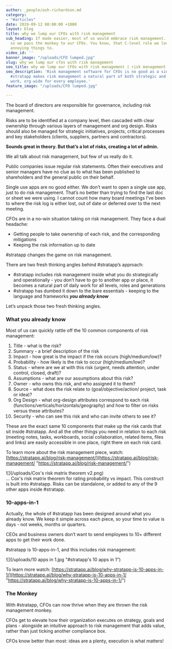 ```yaml
---
author: _people/ash-richardson.md
category:
- "#articles"
date: 2019-09-12 00:00:00 +1000
layout: blog
title: why we lump our CFOs with risk management
sub_heading: If made easier, most of us would embrace risk management. But it’s not,
  so we pass the monkey to our CFOs. You know, that C-level role we love to delegate
  annoying things to.
video_id: ''
banner_image: "/uploads/CFO lumped.jpg"
slug: why we lump our cfos with risk management
seo_title: why we lump our CFOs with risk management | risk management software
seo_description: 'Risk management software for CFOs is no good as a single use app.
  #stratapp makes risk management a natural part of both strategic and day to day
  work, org-wide for every employee.'
feature_image: "/uploads/CFO lumped.jpg"

---
```

The board of directors are responsible for governance, including risk management.

Risks are to be identified at a company level, then cascaded with clear ownership through various layers of management and org design. Risks should also be managed for strategic initiatives, projects, critical processes and key stakeholders (clients, suppliers, partners and contractors).

**Sounds great in theory. But that’s a lot of risks, creating a lot of admin.**

We all talk about risk management, but few of us really do it.

Public companies issue regular risk statements. Often their executives and senior managers have no clue as to what has been published to shareholders and the general public on their behalf.

Single use apps are no good either. We don’t want to open a single use app, just to do risk management. That’s no better than trying to find the last doc or sheet we were using. I cannot count how many board meetings I’ve been to where the risk log is either lost, out of date or deferred over to the next meeting.

CFOs are in a no-win situation taking on risk management.  They face a dual headache:

* Getting people to take ownership of each risk, and the corresponding mitigations
* Keeping the risk information up to date

\#stratapp changes the game on risk management.

There are two fresh thinking angles behind #stratapp’s approach:

* #stratapp includes risk management inside what you do strategically and operationally - you don’t have to go to another app or place, it becomes a natural part of daily work for all levels, roles and generations
* #stratapp has dumbed it down to the bare essentials - keeping to the language and frameworks **_you already know_**

Let’s unpack those two fresh thinking angles.

### **What you already know**

Most of us can quickly rattle off the 10 common components of risk management:

 1. Title - what is the risk?
 2. Summary - a brief description of the risk
 3. Impact - how great is the impact if the risk occurs (high/medium/low)?
 4. Probability - how likely is the risk to occur (high/medium/low)?
 5. Status - where are we at with this risk (urgent, needs attention, under control, closed, draft)?
 6. Assumptions - what are our assumptions about this risk?
 7. Owner - who owns this risk, and who assigned it to them?
 8. Source - what does the risk relate to (goal/objective/action/ project, task or idea)?
 9. Org Design - what org-design attributes correspond to each risk (functions/verticals/horizontals/geography) and how to filter on risks versus these attributes?
10. Security - who can see this risk and who can invite others to see it?

These are the exact same 10 components that make up the risk cards that sit inside #stratapp. And all the other things you need in relation to each risk (meeting notes, tasks, workboards, social collaboration, related items, files and links) are easily accessible in one place, right there on each risk card.

To learn more about the risk management piece, watch: [https://stratapp.ai/blog/risk-management/](https://stratapp.ai/blog/risk-management/ "https://stratapp.ai/blog/risk-management/")

![](/uploads/Cox's risk matrix theorem v2.png)  
... Cox's risk matrix theorem for rating probability vs impact.  This construct is built into #stratapp.  Risks can be standalone, or added to any of the 9 other apps inside #stratapp.

### **10-apps-in-1**

Actually, the whole of #stratapp has been designed around what you already know.  We keep it simple across each piece, so your time to value is days - not weeks, months or quarters.

CEOs and business owners don’t want to send employees to 10+ different apps to get their work done.

\#stratapp is 10-apps-in-1, and this includes risk management:

![](/uploads/10 apps in 1.jpg "#stratapp's 10 apps in 1")

To learn more watch: [https://stratapp.ai/blog/why-stratapp-is-10-apps-in-1/](https://stratapp.ai/blog/why-stratapp-is-10-apps-in-1/ "https://stratapp.ai/blog/why-stratapp-is-10-apps-in-1/")

### **The Monkey**

With #stratapp, CFOs can now thrive when they are thrown the risk management monkey.

CFOs get to elevate how their organization executes on strategy, goals and plans - alongside an intuitive approach to risk management that adds value, rather than just ticking another compliance box.

CFOs know better than most: ideas are a plenty, execution is what matters!